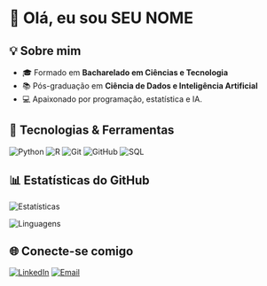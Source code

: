 # 👋 Olá, eu sou **SEU NOME**  

## 💡 Sobre mim
- 🎓 Formado em **Bacharelado em Ciências e Tecnologia**  
- 📚 Pós-graduação em **Ciência de Dados e Inteligência Artificial**  
- 💻 Apaixonado por programação, estatística e IA.  

## 🚀 Tecnologias & Ferramentas
![Python](https://img.shields.io/badge/-Python-3776AB?logo=python&logoColor=white&style=flat)
![R](https://img.shields.io/badge/-R-276DC3?logo=r&logoColor=white&style=flat)
![Git](https://img.shields.io/badge/-Git-F05032?logo=git&logoColor=white&style=flat)
![GitHub](https://img.shields.io/badge/-GitHub-181717?logo=github&logoColor=white&style=flat)
![SQL](https://img.shields.io/badge/-SQL-4479A1?logo=mysql&logoColor=white&style=flat)

## 📊 Estatísticas do GitHub
![Estatísticas](https://github-readme-stats.vercel.app/api?username=SEU_USUARIO&show_icons=true&theme=dracula)

![Linguagens](https://github-readme-stats.vercel.app/api/top-langs/?username=luizlampreia&layout=compact&theme=dracula)

## 🌐 Conecte-se comigo
[![LinkedIn](https://img.shields.io/badge/-LinkedIn-0A66C2?logo=linkedin&logoColor=white&style=flat)](https://www.linkedin.com/in/SEU_LINKEDIN)
[![Email](https://img.shields.io/badge/-Email-D14836?logo=gmail&logoColor=white&style=flat)](mailto:SEU_EMAIL)
